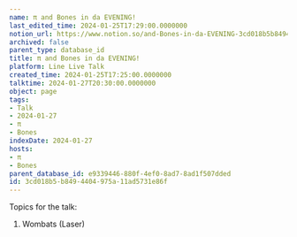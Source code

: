 ```yaml
---
name: π and Bones in da EVENING!
last_edited_time: 2024-01-25T17:29:00.0000000
notion_url: https://www.notion.so/and-Bones-in-da-EVENING-3cd018b5b8494404975a11ad5731e86f
archived: false
parent_type: database_id
title: π and Bones in da EVENING!
platform: Line Live Talk
created_time: 2024-01-25T17:25:00.0000000
talktime: 2024-01-27T20:30:00.0000000
object: page
tags:
- Talk
- 2024-01-27
- π
- Bones
indexDate: 2024-01-27
hosts:
- π
- Bones
parent_database_id: e9339446-880f-4ef0-8ad7-8ad1f507dded
id: 3cd018b5-b849-4404-975a-11ad5731e86f
---
```


Topics for the talk:
1. Wombats (Laser)

























